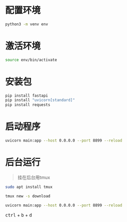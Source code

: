 # 配置环境
```bash
python3 -m venv env
```

# 激活环境

```bash
source env/bin/activate
```


# 安装包
```bash
pip install fastapi
pip install "uvicorn[standard]"
pip install requests
```


# 启动程序
```bash
uvicorn main:app --host 0.0.0.0 --port 8899 --reload
```

# 后台运行
> 挂在后台用tmux
```bash
sudo apt install tmux

tmux new -s download

uvicorn main:app --host 0.0.0.0 --port 8899 --reload
```
<kbd>ctrl</kbd> + <kbd>b</kbd> + <kbd>d</kbd>